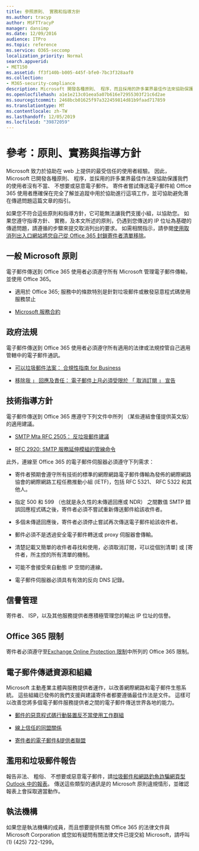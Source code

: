 ```yaml
---
title: 參照原則、 實務和指導方針
ms.author: tracyp
author: MSFTTracyP
manager: dansimp
ms.date: 12/09/2016
audience: ITPro
ms.topic: reference
ms.service: O365-seccomp
localization_priority: Normal
search.appverid:
- MET150
ms.assetid: ff3f140b-b005-445f-bfe0-7bc3f328aaf0
ms.collection:
- M365-security-compliance
description: Microsoft 開發各種原則、 程序，而且採用的許多業界最佳作法來協助保護我們的使用者沒有不當、 不想要或惡意電子郵件。
ms.openlocfilehash: a1e1e213c01eea5a07b616e72955303f21c6d2ae
ms.sourcegitcommit: 2468bcb01625f97a322459814d81b9faad717859
ms.translationtype: MT
ms.contentlocale: zh-TW
ms.lasthandoff: 12/05/2019
ms.locfileid: "39872059"
---
```

# <a name="reference-policies-practices-and-guidelines"></a>參考：原則、實務與指導方針

Microsoft 致力於協助在 web 上提供的最受信任的使用者經驗。 因此，Microsoft 已開發各種原則、 程序，並採用的許多業界最佳作法來協助保護我們的使用者沒有不當、 不想要或惡意電子郵件。 寄件者嘗試傳送電子郵件給 Office 365 使用者應確保在完全了解並追蹤中用於協助進行這項工作，並可協助避免潛在傳遞問題這篇文章的指引。

如果您不符合這些原則和指導方針，它可能無法讓我們支援小組，以協助您。 如果您遵守指導方針、 實務，及本文所述的原則，仍遇到您傳送的 IP 位址為基礎的傳遞問題，請遵循的步驟來提交取消列出的要求。 如需相關指示，請參閱[使用取消列出入口網站將您自己從 Office 365 封鎖寄件者清單移除](use-the-delist-portal-to-remove-yourself-from-the-office-365-blocked-senders-lis.md)。

## <a name="general-microsoft-policies"></a>一般 Microsoft 原則

電子郵件傳送到 Office 365 使用者必須遵守所有 Microsoft 管理電子郵件傳輸，並使用 Office 365。

- 適用於 Office 365; 服務中的條款特別是針對垃圾郵件或散發惡意程式碼使用服務禁止

- [Microsoft 服務合約](https://www.microsoft.com/servicesagreement/)

## <a name="governmental-regulations"></a>政府法規

電子郵件傳送到 Office 365 使用者必須遵守所有適用的法律或法規控管自己適用管轄中的電子郵件通訊。

- [可以垃圾郵件法案： 合規性指南 for Business](https://www.ftc.gov/tips-advice/business-center/guidance/can-spam-act-compliance-guide-business)

- [ 移除我 」 回應及責任： 電子郵件上月必須受限於 「 取消訂閱 」 宣告](https://www.lawpublish.com/ftc-emai-marketers-unsubscribe-claims.mdl)

## <a name="technical-guidelines"></a>技術指導方針

電子郵件傳送到 Office 365 應遵守下列文件中所列 （某些連結會僅提供英文版） 的適用建議。

- [SMTP Mta RFC 2505： 反垃圾郵件建議](https://www.ietf.org/rfc/rfc2505.txt)

- [RFC 2920: SMTP 服務延伸模組的管線命令](https://www.ietf.org/rfc/rfc2920.txt)

此外，連線至 Office 365 的電子郵件伺服器必須遵守下列需求：

- 寄件者預期會遵守所有技術的標準的網際網路電子郵件傳輸為發佈的網際網路協會的網際網路工程任務推動小組 (IETF)，包括 RFC 5321、 RFC 5322 和其他人。

- 指定 500 和 599 （也就是永久性的未傳遞回應或 NDR） 之間數值 SMTP 錯誤回應程式碼之後，寄件者必須不嘗試重新傳送郵件給該收件者。

- 多個未傳遞回應後，寄件者必須停止嘗試再次傳送電子郵件給該收件者。

- 郵件必須不是透過安全電子郵件轉送或 proxy 伺服器會傳輸。

- 清楚記載又簡單的收件者尋找和使用，必須取消訂閱，可以從個別清單] 或 [寄件者，所主控的所有清單的機制。

- 可能不會接受來自動態 IP 空間的連線。

- 電子郵件伺服器必須具有有效的反向 DNS 記錄。

## <a name="reputation-management"></a>信譽管理

寄件者、 ISP，以及其他服務提供者應積極管理您的輸出 IP 位址的信譽。

## <a name="office-365-limits"></a>Office 365 限制

寄件者必須遵守至[Exchange Online Protection 限制](https://docs.microsoft.com/office365/servicedescriptions/exchange-online-protection-service-description/exchange-online-protection-limits)中所列的 Office 365 限制。

## <a name="email-delivery-resources-and-organizations"></a>電子郵件傳遞資源和組織

Microsoft 主動產業主體與服務提供者運作，以改善網際網路和電子郵件生態系統。 這些組織已發佈的我們支援與建議寄件者都要遵循最佳作法是文件。 這樣可以改善您將多個電子郵件服務提供者之間的電子郵件傳送世界各地的能力。

- [郵件的惡意程式碼行動裝置反不當使用工作群組](https://www.m3aawg.org/)

- [線上信任的同盟關係](https://www.otalliance.org/resources)

- [寄件者的電子郵件&amp;提供者聯盟](https://www.espcoalition.org/)

## <a name="abuse-and-spam-reporting"></a>濫用和垃圾郵件報告

報告非法、 粗俗、 不想要或惡意電子郵件，請[垃圾郵件和網路釣魚詐騙網頁型 Outlook 中的報表](report-junk-email-and-phishing-scams-in-outlook-on-the-web-eop.md)。 傳送這些類型的通訊是的 Microsoft 原則違規情形，並確認報表上會採取適當動作。

## <a name="law-enforcement"></a>執法機構

如果您是執法機構的成員，而且想要提供有關 Office 365 的法律文件與 Microsoft Corporation 或您如有疑問有關法律文件已提交給 Microsoft，請呼叫 (1) (425) 722-1299。
